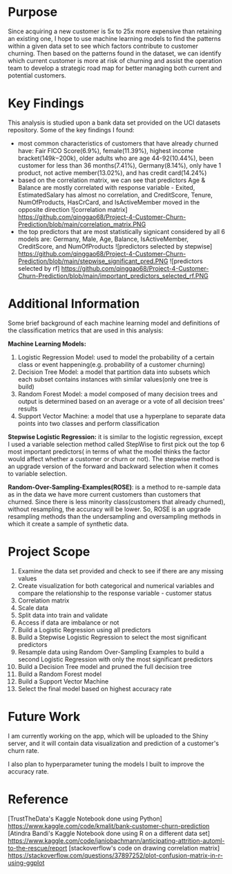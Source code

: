 # Purpose
Since acquiring a new customer is 5x to 25x more expensive than retaining an existing one, I hope to use machine learning models to find the patterns within a given data set to see which factors contribute to customer churning. Then based on the patterns found in the dataset, we can identify which current customer is more at risk of churning and assist the operation team to develop a strategic road map for better managing both current and potential customers. 

# Key Findings
This analysis is studied upon a bank data set provided on the UCI datasets repository. Some of the key findings I found: 

- most common characteristics of customers that have already churned have: Fair FICO Score(6.9%), female(11.39%), highest income bracket($149k-$200k), older adults who are age 44-92(10.44%), been customer for less than 36 months(7.41%), Germany(8.14%), only have 1 product, not active member(13.02%), and has credit card(14.24%)
- based on the correlation matrix, we can see that predictors Age & Balance are mostly correlated with response variable - Exited, EstimatedSalary has almost no correlation, and CreditScore, Tenure, NumOfProducts, HasCrCard, and IsActiveMember moved in the opposite direction
![correlation matrix] https://github.com/qinggao68/Project-4-Customer-Churn-Prediction/blob/main/correlation_matrix.PNG
- the top predictors that are most statistically signicant considered by all 6 models are: Germany, Male, Age, Balance, IsActiveMember, CreditScore, and NumOfProducts
![predictors selected by stepwise] https://github.com/qinggao68/Project-4-Customer-Churn-Prediction/blob/main/stepwise_significant_pred.PNG
![predictors selected by rf] https://github.com/qinggao68/Project-4-Customer-Churn-Prediction/blob/main/important_predictors_selected_rf.PNG

# Additional Information 
Some brief background of each machine learning model and definitions of the classification metrics that are used in this analysis: 

**Machine Learning Models:** 
1. Logistic Regression Model: used to model the probability of a certain class or event happening(e.g. probability of a customer churning)
2. Decision Tree Model: a model that partition data into subsets which each subset contains instances with similar values(only one tree is build)
3. Random Forest Model: a model composed of many decision trees and output is determined based on an average or a vote of all decision trees' results
4. Support Vector Machine: a model that use a hyperplane to separate data points into two classes and perform classification 

**Stepwise Logistic Regression:** it is similar to the logistic regression, except I used a variable selection method called StepWise to first pick out the top 6 most important predictors( in terms of what the model thinks the factor would affect whether a customer or churn or not). The stepwise method is an upgrade version of the forward and backward selection when it comes to variable selection. 

**Random-Over-Sampling-Examples(ROSE)**: is a method to re-sample data as in the data we have more current customers than customers that churned. Since there is less minority class(customers that already churned), without resampling, the accuracy will be lower. So, ROSE is an upgrade resampling methods than the undersampling and oversampling methods in which it create a sample of synthetic data. 

# Project Scope 

1. Examine the data set provided and check to see if there are any missing values 
2. Create visualization for both categorical and numerical variables and compare the relationship to the response variable - customer status
3. Correlation matrix
4. Scale data
5. Split data into train and validate 
6. Access if data are imbalance or not
7. Build a Logistic Regression using all predictors 
8. Build a Stepwise Logistic Regression to select the most significant predictors 
9. Resample data using Random Over-Sampling Examples to build a second Logistic Regression with only the most significant predictors 
10. Build a Decision Tree model and pruned the full decision tree
11. Build a Random Forest model 
12. Build a Support Vector Machine
13. Select the final model based on highest accuracy rate 

# Future Work 
I am currently working on the app, which will be uploaded to the Shiny server, and it will contain data visualization and prediction of a customer's churn rate. 

I also plan to hyperparameter tuning the models I built to improve the accuracy rate. 

# Reference
[TrustTheData's Kaggle Notebook done using Python] https://www.kaggle.com/code/kmalit/bank-customer-churn-prediction
[Atindra Bandi's Kaggle Notebook done using R on a different data set] 
https://www.kaggle.com/code/janiobachmann/anticipating-attrition-automl-to-the-rescue/report 
[stackoverflow's code on drawing correlation matrix]  https://stackoverflow.com/questions/37897252/plot-confusion-matrix-in-r-using-ggplot
